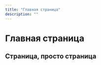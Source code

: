 ```yaml
---
title: "Главная страница"
description: ""
---
```


<div class="text-center py-5">
  <h1 class="display-1">Главная страница</h1>
  <h2>Страница, просто страница</h2>
</div>